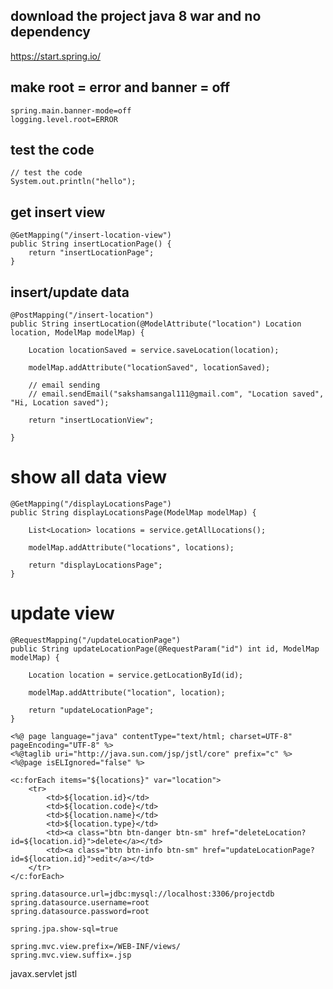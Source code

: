 ## download the project java 8 war and no dependency
https://start.spring.io/

## make root = error and banner = off
```
spring.main.banner-mode=off
logging.level.root=ERROR
```

## test the code 
```
// test the code
System.out.println("hello");
```

## get insert view 
```
@GetMapping("/insert-location-view")
public String insertLocationPage() {
    return "insertLocationPage";
}
```

## insert/update data 
```
@PostMapping("/insert-location")
public String insertLocation(@ModelAttribute("location") Location location, ModelMap modelMap) {

    Location locationSaved = service.saveLocation(location);

    modelMap.addAttribute("locationSaved", locationSaved);

    // email sending
    // email.sendEmail("sakshamsangal111@gmail.com", "Location saved", "Hi, Location saved");

    return "insertLocationView";

}
```

# show all data view
```
@GetMapping("/displayLocationsPage")
public String displayLocationsPage(ModelMap modelMap) {

    List<Location> locations = service.getAllLocations();
    
    modelMap.addAttribute("locations", locations);
    
    return "displayLocationsPage";
}
```

# update view 
```
@RequestMapping("/updateLocationPage")
public String updateLocationPage(@RequestParam("id") int id, ModelMap modelMap) {

    Location location = service.getLocationById(id);
    
    modelMap.addAttribute("location", location);
    
    return "updateLocationPage";
}
```


```
<%@ page language="java" contentType="text/html; charset=UTF-8" pageEncoding="UTF-8" %>
<%@taglib uri="http://java.sun.com/jsp/jstl/core" prefix="c" %>
<%@page isELIgnored="false" %>
```


```
<c:forEach items="${locations}" var="location">
    <tr>
        <td>${location.id}</td>
        <td>${location.code}</td>
        <td>${location.name}</td>
        <td>${location.type}</td>
        <td><a class="btn btn-danger btn-sm" href="deleteLocation?id=${location.id}">delete</a></td>
        <td><a class="btn btn-info btn-sm" href="updateLocationPage?id=${location.id}">edit</a></td>
    </tr>
</c:forEach>
```


```
spring.datasource.url=jdbc:mysql://localhost:3306/projectdb
spring.datasource.username=root
spring.datasource.password=root

spring.jpa.show-sql=true

spring.mvc.view.prefix=/WEB-INF/views/
spring.mvc.view.suffix=.jsp
```


 <dependency>
            <groupId>javax.servlet</groupId>
            <artifactId>jstl</artifactId>
        </dependency>



